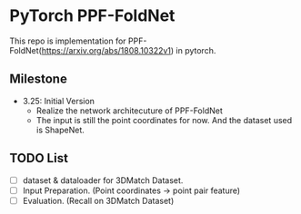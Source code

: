 # PyTorch PPF-FoldNet
This repo is implementation for PPF-FoldNet(https://arxiv.org/abs/1808.10322v1) in pytorch. 

## Milestone
- 3.25: Initial Version
    - Realize the network architecuture of PPF-FoldNet 
    - The input is still the point coordinates for now. And the dataset used is ShapeNet. 
    



## TODO List
- [ ] dataset & dataloader for 3DMatch Dataset.
- [ ] Input Preparation. (Point coordinates -> point pair feature)
- [ ] Evaluation. (Recall on 3DMatch Dataset)
